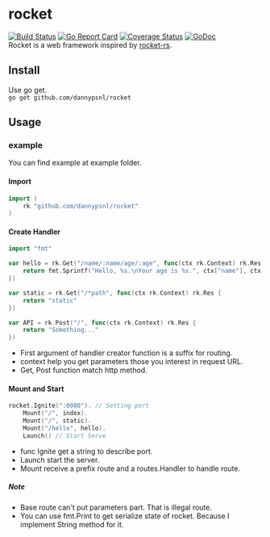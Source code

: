 # rocket
[![Build Status](https://travis-ci.org/dannypsnl/rocket.svg?branch=master)](https://travis-ci.org/dannypsnl/rocket)
[![Go Report Card](https://goreportcard.com/badge/github.com/dannypsnl/rocket)](https://goreportcard.com/report/github.com/dannypsnl/rocket)
[![Coverage Status](https://coveralls.io/repos/github/dannypsnl/rocket/badge.svg?branch=master)](https://coveralls.io/github/dannypsnl/rocket?branch=master)
[![GoDoc](https://godoc.org/github.com/dannypsnl/rocket?status.svg)](https://godoc.org/github.com/dannypsnl/rocket)<br>
Rocket is a web framework inspired by [rocket-rs](https://github.com/SergioBenitez/Rocket).
## Install
Use go get.<br>
`go get github.com/dannypsnl/rocket`
## Usage
### example
You can find example at example folder.
#### Import
```go
import (
    rk "github.com/dannypsnl/rocket"
)
```
#### Create Handler
```go
import "fmt"

var hello = rk.Get("/name/:name/age/:age", func(ctx rk.Context) rk.Res {
    return fmt.Sprintf("Hello, %s.\nYour age is %s.", ctx["name"], ctx["age"])
})

var static = rk.Get("/*path", func(ctx rk.Context) rk.Res {
    return "static"
})

var API = rk.Post("/", func(ctx rk.Context) rk.Res {
    return "Something..."
})
```
- First argument of handler creator function is a suffix for routing.
- context help you get parameters those you interest in request URL.
- Get, Post function match http method.
#### Mount and Start
```go
rocket.Ignite(":8080"). // Setting port
    Mount("/", index).
    Mount("/", static).
    Mount("/hello", hello).
    Launch() // Start Serve
```
- func Ignite get a string to describe port.
- Launch start the server.
- Mount receive a prefix route and a routes.Handler to handle route.
##### Note
- Base route can't put parameters part. That is illegal route.
- You can use fmt.Print to get serialize state of rocket. Because I implement String method for it.
